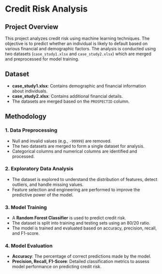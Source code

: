 # Credit Risk Analysis

## Project Overview
This project analyzes credit risk using machine learning techniques. The objective is to predict whether an individual is likely to default based on various financial and demographic factors. The analysis is conducted using two datasets (`case_study1.xlsx` and `case_study2.xlsx`) which are merged and preprocessed for model training.

## Dataset
- **case_study1.xlsx**: Contains demographic and financial information about individuals.
- **case_study2.xlsx**: Contains additional financial details.
- The datasets are merged based on the `PROSPECTID` column.

## Methodology

### 1. Data Preprocessing
- Null and invalid values (e.g., `-99999`) are removed.
- The two datasets are merged to form a single dataset for analysis.
- Categorical columns and numerical columns are identified and processed.

### 2. Exploratory Data Analysis
- The dataset is explored to understand the distribution of features, detect outliers, and handle missing values.
- Feature selection and engineering are performed to improve the predictive power of the model.

### 3. Model Training
- A **Random Forest Classifier** is used to predict credit risk.
- The dataset is split into training and testing sets using an 80/20 ratio.
- The model is trained and evaluated based on accuracy, precision, recall, and F1-score.

### 4. Model Evaluation
- **Accuracy**: The percentage of correct predictions made by the model.
- **Precision, Recall, F1-Score**: Detailed classification metrics to assess model performance on predicting credit risk.

